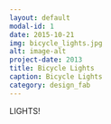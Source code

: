 ```yaml
---
layout: default
modal-id: 1
date: 2015-10-21
img: bicycle_lights.jpg
alt: image-alt
project-date: 2013
title: Bicycle Lights
caption: Bicycle Lights
category: design_fab
---
```

LIGHTS!